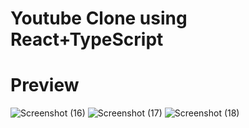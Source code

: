 # Youtube Clone using React+TypeScript

# Preview
![Screenshot (16)](https://github.com/PawanSinghRawat2000/youtube-clone-typescript/assets/88731967/d6b989d6-d06b-415e-8732-25f57c715f3a)
![Screenshot (17)](https://github.com/PawanSinghRawat2000/youtube-clone-typescript/assets/88731967/74facff1-99e6-48f2-b6da-c716b4766bb7)
![Screenshot (18)](https://github.com/PawanSinghRawat2000/youtube-clone-typescript/assets/88731967/3bfba16a-369d-468a-bbf5-1c243a926f8d)
